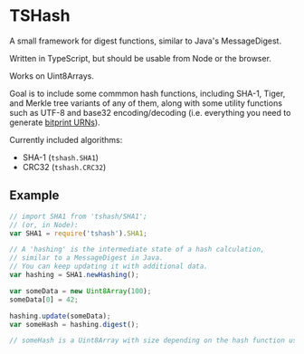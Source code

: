 # TSHash

A small framework for digest functions, similar to Java's MessageDigest.

Written in TypeScript, but should be usable from Node or the browser.

Works on Uint8Arrays.

Goal is to include some commmon hash functions, including SHA-1, Tiger, and Merkle tree variants of any of them,
along with some utility functions such as UTF-8 and base32 encoding/decoding
(i.e. everything you need to generate [bitprint URNs](http://www.nuke24.net/docs/2015/HashURNs.html)).

Currently included algorithms:
- SHA-1 (```tshash.SHA1```)
- CRC32 (```tshash.CRC32```)

## Example

```javascript
// import SHA1 from 'tshash/SHA1';
// (or, in Node):
var SHA1 = require('tshash').SHA1;

// A 'hashing' is the intermediate state of a hash calculation,
// similar to a MessageDigest in Java.
// You can keep updating it with additional data.
var hashing = SHA1.newHashing();

var someData = new Uint8Array(100);
someData[0] = 42;

hashing.update(someData);
var someHash = hashing.digest();

// someHash is a Uint8Array with size depending on the hash function used.
```
